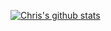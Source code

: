 [![Chris's github stats](https://github-readme-stats.vercel.app/api?username=christopherzimmerman)](https://github.com/anuraghazra/github-readme-stats)

